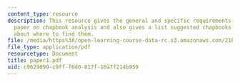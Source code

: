 ```yaml
---
content_type: resource
description: This resource gives the general and specific requirements for the final
  paper on chapbook analysis and also gives a list suggested chapbooks and information
  about where to find them.
file: /media/https%3A/open-learning-course-data-rc.s3.amazonaws.com/21h-418-from-print-to-digital-technologies-of-the-word-1450-present-fall-2005/c9629099c9fff6d0817f10a7f214b959_paper1.pdf
file_type: application/pdf
resourcetype: Document
title: paper1.pdf
uid: c9629099-c9ff-f6d0-817f-10a7f214b959
---
```

